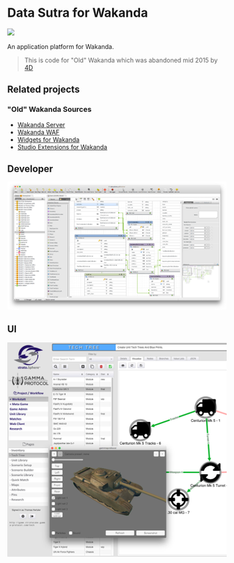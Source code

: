 # Data Sutra for Wakanda

![](https://img.shields.io/badge/Wakanda-v10-yellow.svg)

An application platform for Wakanda.

> This is code for "Old" Wakanda which was abandoned mid 2015 by [4D](http://www.4d.com/)

## Related projects

### "Old" Wakanda Sources

- [Wakanda Server](https://github.com/Wakanda/core-Wakanda)
- [Wakanda WAF](https://github.com/Wakanda/WAF)
- [Widgets for Wakanda](https://github.com/Wakanda-Packages/wakanda-widgets)
- [Studio Extensions for Wakanda](https://github.com/Wakanda/wakanda-extensions)

## Developer

![](wakanda-model-example.png)

## UI

![](wakanda-ui-example.png)



